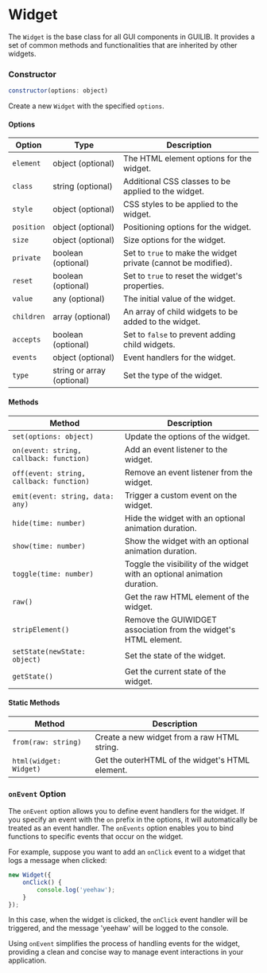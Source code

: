 # Widget

The `Widget` is the base class for all GUI components in GUILIB. It provides a set of common methods and functionalities that are inherited by other widgets.

### Constructor

```javascript
constructor(options: object)
``` 

Create a new `Widget` with the specified `options`.

#### Options
| Option | Type | Description |
| --- | --- | --- |
| `element` | object (optional) | The HTML element options for the widget. |
| `class` | string (optional) | Additional CSS classes to be applied to the widget. |
| `style` | object (optional) | CSS styles to be applied to the widget. |
| `position` | object (optional) | Positioning options for the widget. |
| `size` | object (optional) | Size options for the widget. |
| `private` | boolean (optional) | Set to `true` to make the widget private (cannot be modified). |
| `reset` | boolean (optional) | Set to `true` to reset the widget's properties. |
| `value` | any (optional) | The initial value of the widget. |
| `children` | array (optional) | An array of child widgets to be added to the widget. |
| `accepts` | boolean (optional) | Set to `false` to prevent adding child widgets. |
| `events` | object (optional) | Event handlers for the widget. |
| `type` | string or array (optional) | Set the type of the widget. |

#### Methods
| Method | Description |
| --- | --- |
| `set(options: object)` | Update the options of the widget. |
| `on(event: string, callback: function)` | Add an event listener to the widget. |
| `off(event: string, callback: function)` | Remove an event listener from the widget. |
| `emit(event: string, data: any)` | Trigger a custom event on the widget. |
| `hide(time: number)` | Hide the widget with an optional animation duration. |
| `show(time: number)` | Show the widget with an optional animation duration. |
| `toggle(time: number)` | Toggle the visibility of the widget with an optional animation duration. |
| `raw()` | Get the raw HTML element of the widget. |
| `stripElement()` | Remove the GUIWIDGET association from the widget's HTML element. |
| `setState(newState: object)` | Set the state of the widget. |
| `getState()` | Get the current state of the widget. |

#### Static Methods
| Method | Description |
| --- | --- |
| `from(raw: string)` | Create a new widget from a raw HTML string. |
| `html(widget: Widget)` | Get the outerHTML of the widget's HTML element. |

### `onEvent` Option

The `onEvent` option allows you to define event handlers for the widget. If you specify an event with the `on` prefix in the options, it will automatically be treated as an event handler. The `onEvents` option enables you to bind functions to specific events that occur on the widget.

For example, suppose you want to add an `onClick` event to a widget that logs a message when clicked:

```javascript
new Widget({
    onClick() {
        console.log('yeehaw');
    }
});
``` 

In this case, when the widget is clicked, the `onClick` event handler will be triggered, and the message 'yeehaw' will be logged to the console.

Using `onEvent` simplifies the process of handling events for the widget, providing a clean and concise way to manage event interactions in your application.